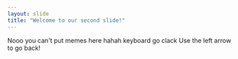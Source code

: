 ```yaml
---
layout: slide
title: "Welcome to our second slide!"
---
```

Nooo you can't put memes here hahah keyboard go clack
Use the left arrow to go back!
